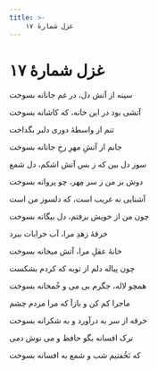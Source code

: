 ```yaml
---
title: >-
    غزل شمارهٔ ۱۷
---
```

# غزل شمارهٔ ۱۷

<div class="b" id="bn1"><div class="m1"><p>سینه از آتش دل، در غم جانانه بسوخت</p></div>
<div class="m2"><p>آتشی بود در این خانه، که کاشانه بسوخت</p></div></div>
<div class="b" id="bn2"><div class="m1"><p>تنم از واسطهٔ دوری دلبر بگداخت</p></div>
<div class="m2"><p>جانم از آتشِ مهرِ رخِ جانانه بسوخت</p></div></div>
<div class="b" id="bn3"><div class="m1"><p>سوز دل بین که ز بس آتش اشکم، دل شمع</p></div>
<div class="m2"><p>دوش بر من ز سر مِهر، چو پروانه بسوخت</p></div></div>
<div class="b" id="bn4"><div class="m1"><p>آشنایی نه غریب است، که دلسوز من است</p></div>
<div class="m2"><p>چون من از خویش برفتم، دل بیگانه بسوخت</p></div></div>
<div class="b" id="bn5"><div class="m1"><p>خرقهٔ زهدِ مرا، آب خرابات ببرد</p></div>
<div class="m2"><p>خانهٔ عقلِ مرا، آتش میخانه بسوخت</p></div></div>
<div class="b" id="bn6"><div class="m1"><p>چون پیاله دلم از توبه که کردم بشکست</p></div>
<div class="m2"><p>همچو لاله، جگرم بی می و خُمخانه بسوخت</p></div></div>
<div class="b" id="bn7"><div class="m1"><p>ماجرا کم کن و بازآ که مرا مردم چشم</p></div>
<div class="m2"><p>خرقه از سر به درآورد و به شکرانه بسوخت</p></div></div>
<div class="b" id="bn8"><div class="m1"><p>ترک افسانه بگو حافظ و می نوش دمی</p></div>
<div class="m2"><p>که نَخُفتیم شب و شمع به افسانه بسوخت</p></div></div>
